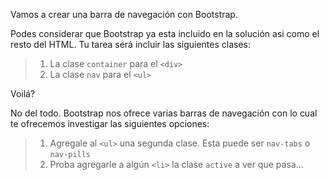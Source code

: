 Vamos a crear una barra de navegación con Bootstrap.

Podes considerar que Bootstrap ya esta incluido en la solución asi como el resto del HTML.
Tu tarea será incluir las siguientes clases:

> 1. La clase `container` para el `<div>`
> 2. La clase `nav` para el `<ul>`

Voilá?

No del todo. Bootstrap nos ofrece varias barras de navegación con lo cual te ofrecemos investigar las siguientes opciones:

> 1. Agregale al `<ul>` una segunda clase. Esta puede ser `nav-tabs` o `nav-pills`
> 2. Proba agregarle a algún `<li>` la clase `active` a ver que pasa...

